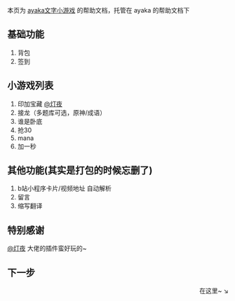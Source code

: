本页为 [ayaka文字小游戏](https://github.com/bridgeL/nonebot-plugin-ayaka-games) 的帮助文档，托管在 ayaka 的帮助文档下

## 基础功能
1. 背包
2. 签到

## 小游戏列表
1. 印加宝藏 [@灯夜](https://github.com/lunexnocty/Meiri)
2. 接龙（多题库可选，原神/成语）
3. 谁是卧底
4. 抢30
5. mana
6. 加一秒

## 其他功能(其实是打包的时候忘删了)
1. b站小程序卡片/视频地址 自动解析
2. 留言
3. 缩写翻译

## 特别感谢

[@灯夜](https://github.com/lunexnocty/Meiri) 大佬的插件蛮好玩的~

## 下一步

<div align="right">
    在这里~ ↘
</div>
